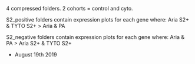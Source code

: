 4 compressed folders. 2 cohorts = control and cyto. 

S2_positive folders contain expression plots for each gene where:
   Aria S2+ & TYTO S2+ > Aria & PA
   
S2_negative folders contain expression plots for each gene where:
  Aria & PA > Aria S2+ & TYTO S2+
  
- August 19th 2019

